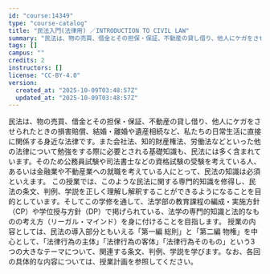 ```yaml
---
id: "course:14349"
type: "course-catalog"
title: "民法入門(法律用) ／INTRODUCTION TO CIVIL LAW"
summary: "民法は、物の売買、借金とその担保・保証、不動産の貸し借り、他人にケガをさせられたときの損害賠償、結婚・離婚や遺産相続など、私たちの日常生活に直接に関係する身近な法律です。また会社法、知的財産権法、労働法などといった他の法律について勉強をする…"
tags: []
campus: ""
credits: 2
instructors: []
license: "CC-BY-4.0"
version:
  created_at: "2025-10-09T03:48:57Z"
  updated_at: "2025-10-09T03:48:57Z"
---
```

民法は、物の売買、借金とその担保・保証、不動産の貸し借り、他人にケガをさせられたときの損害賠償、結婚・離婚や遺産相続など、私たちの日常生活に直接に関係する身近な法律です。また会社法、知的財産権法、労働法などといった他の法律について勉強をする際に必要とされる基礎知識も、民法には多く含まれています。そのため公務員試験や司法書士などの資格試験の受験を考えている人、あるいは金融業や不動産業への就職を考えている人にとって、民法の知識は必須といえます。 この授業では、このような民法に関する専門的知識を修得し、民法の条文、判例、学説を正しく理解し解釈することができるようになることを目的としています。そしてこの学修を通して、法学部の教育課程の編成・実施方針（CP）や学位授与方針（DP）で掲げられている、法学の専門的知識と法的なものの考え方（リーガル・マインド）を身に付けることを目指します。 授業の内容としては、民法の導入部分ともいえる「第一編 総則」と「第二編 物権」を中心として、「法律行為の主体」「法律行為の客体」「法律行為そのもの」という3つの大きなテーマについて、関連する条文、判例、学説を学びます。なお、各回の具体的な内容については、授業計画を参照してください。
